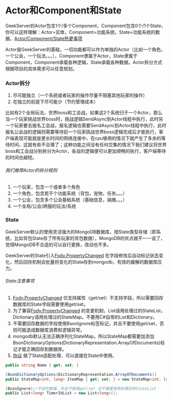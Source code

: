 # Actor和Component和State
GeekServer的Actor包含1个/多个Component，Component包含0个/1个State，你可以这样理解：Actor=实体，Component=功能系统，State=功能系统的数据。[Actor/Component/State热更事项](https://github.com/leeveel/GeekServer/Docs/热更hotfix.md)

Actor是GeekServer的基础，一切功能都可以作为单独的Actor（比如一个角色，一个公会，一个玩法。。。），Component隶属于Actor，State隶属于Component，Component承载各种逻辑，State承载各种数据。Actor拆分方式根据项目的具体需求可以任意规划。

### Actor拆分
1. 尽可能独立（一个系统或者玩家的操作尽量不阻塞其他玩家的操作）
2. 在独立的前提下尽可能少（节约管理成本）

比如有2个全局玩法，世界boss和工会战，如果这2个系统归于一个Actor，那么当一个玩家挑战世界boss时，挑战逻辑SendAsync到Actor线程中执行，此时另一个玩家要去报名工会战，报名逻辑也需要SendAsync到Actor线程中执行，此时报名公会战的逻辑则需要等待前一个玩家挑战世界boss逻辑完成后才能执行，客户端表现可能就是更长时间的网络连接中，在cpu够用的情况下就产生了多余的等待时间，这就有些不合理了；这种功能之间没有任何交集的情况下我们建议将世界boss和工会战分别拆分为Actor，各自的逻辑便可以更加顺畅的执行，客户端等待的时间也越短。

###### 我们推荐Actor的拆分规则
1. 一个玩家，包含一个或者多个角色
2. 一个角色，包含若干个功能系统（背包，宠物，任务。。。）
3. 一个公会，包含多个公会基础系统（基础信息，捐赠。。。）
4. 一个全局/公会/跨服的玩法/系统

### State
GeekServer默认的使用灵活强大的MongoDB数据库，按State类型存储（即系统，比如背包State存了所有玩家的背包数据），MongoDB的优点就不一一说了，觉得MongoDB不合适的可以自行更换，改动也不多。

GeekServer的State引入[Fody.PropertyChanged](https://github.com/Fody/PropertyChanged) 在字段修改后自动标记状态变化，然后回存机制会批量将变化的State存到mongodb，有效的缓解的数据库压力。
###### State注意事项
1. [Fody.PropertyChanged](https://github.com/Fody/PropertyChanged) 仅支持属性（get/set）不支持字段，所以需要回存数据库的State字段需要使用get/set。
2. 为了兼容[Fody.PropertyChanged](https://github.com/Fody/PropertyChanged) 的变更机制，List请用处理过的StateList，Dictionary请用处理过的StateMap。不要用C#自带的List和Dictionary。
3. 不需要回存数据的字段使用BsonIgnore标签标记，并且不要使用get/set，否则可能造成数据库浪费和逻辑异常。
4. mongodb默认无法正确序列化StateMap，所以StateMap都需要加添加BsonDictionaryOptions(DictionaryRepresentation.ArrayOfDocuments)标记才能正确回存到数据库。
5. [协议](https://github.com/leeveel/GeekServer/GeekServer.Hotfix/Generate/Messages) 做了State适配处理，可以直接在State中使用。
```csharp
public string Name { get; set; }

[BsonDictionaryOptions(DictionaryRepresentation.ArrayOfDocuments)]
public StateMap<int, long> ItemMap { get; set; } = new StateMap<int, long>();

[BsonIgnore]//不回存数据，并且不使用get/set 也不需要使用处理后的StateList
public List<long> TimerIdList = new List<long>();
```
